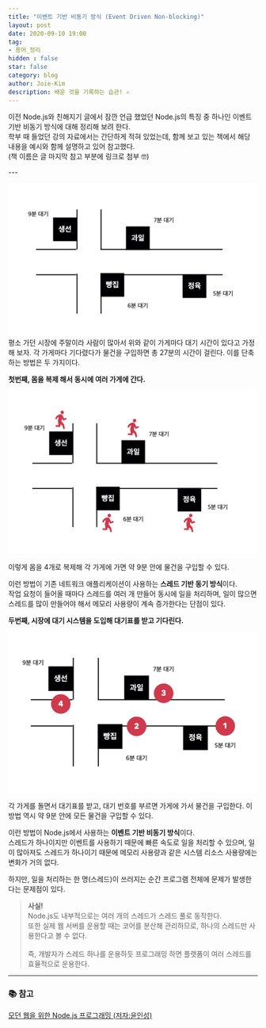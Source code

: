 ```yaml
---
title: "이벤트 기반 비동기 방식 (Event Driven Non-blocking)"
layout: post
date: 2020-09-10 19:00
tag:
- 용어_정리
hidden : false
star: false
category: blog
author: Joie-Kim
description: 배운 것을 기록하는 습관! ✍️
---
```

<p>
이전 Node.js와 친해지기 글에서 잠깐 언급 했었던 Node.js의 특징 중 하나인 이벤트 기반 비동기 방식에 대해 정리해 보려 한다.<br>
학부 때 들었던 강의 자료에서는 간단하게 적혀 있었는데, 함께 보고 있는 책에서 해당 내용을 예시와 함께 설명하고 있어 참고했다.<br>
(책 이름은 글 마지막 참고 부분에 링크로 첨부 🤓)
</p>
---

![image](/assets/200910/street.jpeg)
평소 가던 시장에 주말이라 사람이 많아서 위와 같이 가게마다 대기 시간이 있다고 가정해 보자.
각 가게마다 기다렸다가 물건을 구입하면 총 27분의 시간이 걸린다. 이를 단축하는 방법은 두 가지이다.

**첫번째, 몸을 복제 해서 동시에 여러 가게에 간다.**

![image](/assets/200910/thread-blocking.jpeg)

이렇게 몸을 4개로 복제해 각 가게에 가면 약 9분 안에 물건을 구입할 수 있다.

이런 방법이 기존 네트워크 애플리케이션이 사용하는 **스레드 기반 동기 방식**이다.<br>
작업 요청이 들어올 때마다 스레드를 여러 개 만들어 동시에 일을 처리하며, 일이 많으면 스레드를 많이 만들어야 해서 메모리 사용량이 계속 증가한다는 단점이 있다.

**두번째, 시장에 대기 시스템을 도입해 대기표를 받고 기다린다.**

![image](/assets/200910/event-nonblocking.jpeg)

각 가게를 돌면서 대기표를 받고, 대기 번호를 부르면 가게에 가서 물건을 구입한다. 이 방법 역시 약 9분 안에 모든 물건을 구입할 수 있다.

이런 방법이 Node.js에서 사용하는 **이벤트 기반 비동기 방식**이다.<br>
스레드가 하나이지만 이벤트를 사용하기 때문에 빠른 속도로 일을 처리할 수 있으며, 일이 많아져도 스레드가 하나이기 때문에 메모리 사용량과 같은 시스템 리소스 사용량에는 변화가 거의 없다.<br>

하지만, 일을 처리하는 한 명(스레드)이 쓰러지는 순간 프로그램 전체에 문제가 발생한다는 문제점이 있다.


> **사실!**<br>
Node.js도 내부적으로는 여러 개의 스레드가 스레드 풀로 동작한다.<br>또한 실제 웹 서버를 운용할 때는 코어를 분산해 관리하므로, 하나의 스레드만 사용한다고 볼 수 없다.<br>
<br>즉, 개발자가 스레드 하나를 운용하듯 프로그래밍 하면 플랫폼이 여러 스레드를 효율적으로 운용한다.

---

### 📚 참고

<a href="http://www.kyobobook.co.kr/product/detailViewKor.laf?ejkGb=KOR&mallGb=KOR&barcode=9788968482946&orderClick=LEa&Kc=">모던 웹을 위한 Node.js 프로그래밍 (저자:윤인성)</a>